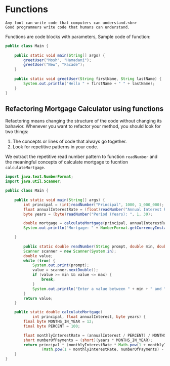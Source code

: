# Functions

```{note}
Any fool can write code that computers can understand.<br>
Good programmers write code that humans can understand.
```

Functions are code blocks with parameters, Sample code of function:

```java
public class Main {
    
    public static void main(String[] args) {
        greetUser("Mosh", "Hamadani");
        greetUser("New", "Facade");
    }
    
    public static void greetUser(String firstName, String lastName) {
        System.out.println("Hello " + firstName + " " + lastName);
    }
}
```

## Refactoring Mortgage Calculator using functions

Refactoring means changing the structure of the code without changing its bahavior. Whenever you want to refactor your method, you should look for two things:

1. The concepts or lines of code that always go together.
2. Look for repetitive patterns in your code.

We extract the repetitive read number pattern to function `readNumber` and the meaningful concepts of calculate mortgage to fucntion `calculateMortgage`.

```java
import java.text.NumberFormat;
import java.util.Scanner;

public class Main {
    
    public static void main(String[] args) {
        int principal = (int)readNumber("Principal", 1000, 1_000_000);
        float annualInterestRate = (float)readNumber("Annual Interest Rate: ", 1, 30);
        byte years = (byte)readNumber("Period (Years): ", 1, 30);

        double mortgage = calculateMortgage(principal, annualInterestRate, years);
        System.out.println("Mortgage: " + NumberFormat.getCurrencyInstance().format(mortgage).trim());

    }
    
        public static double readNumber(String prompt, double min, double max) {
        Scanner scanner = new Scanner(System.in);
        double value;
        while (true) {
            System.out.print(prompt);
            value = scanner.nextDouble();
            if (value >= min && value <= max) {
                break;
            }
            System.out.println("Enter a value between " + min + " and " + max);
        }
        return value;
    }

    public static double calculateMortgage(
            int principal, float annualInterest, byte years) {
        final byte MONTHS_IN_YEAR = 12;
        final byte PERCENT = 100;

        float monthlyInterestRate = (annualInterest / PERCENT) / MONTHS_IN_YEAR;
        short numberOfPayments = (short)(years * MONTHS_IN_YEAR);
        return principal * (monthlyInterestRate * Math.pow(1 + monthlyInterestRate, numberOfPayments) /
                (Math.pow(1 + monthlyInterestRate, numberOfPayments) - 1));
    }
}
```


